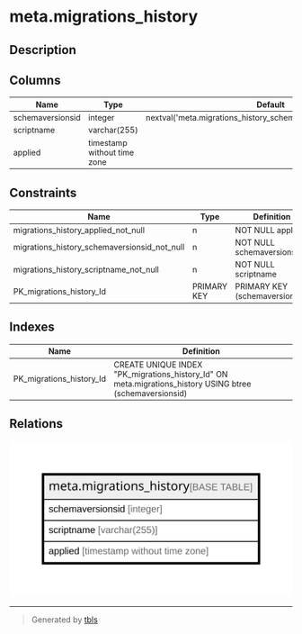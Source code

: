 # meta.migrations_history

## Description

## Columns

| Name             | Type                        | Default                                                           | Nullable | Children | Parents | Comment |
| ---------------- | --------------------------- | ----------------------------------------------------------------- | -------- | -------- | ------- | ------- |
| schemaversionsid | integer                     | nextval('meta.migrations_history_schemaversionsid_seq'::regclass) | false    |          |         |         |
| scriptname       | varchar(255)                |                                                                   | false    |          |         |         |
| applied          | timestamp without time zone |                                                                   | false    |          |         |         |

## Constraints

| Name                                         | Type        | Definition                     |
| -------------------------------------------- | ----------- | ------------------------------ |
| migrations_history_applied_not_null          | n           | NOT NULL applied               |
| migrations_history_schemaversionsid_not_null | n           | NOT NULL schemaversionsid      |
| migrations_history_scriptname_not_null       | n           | NOT NULL scriptname            |
| PK_migrations_history_Id                     | PRIMARY KEY | PRIMARY KEY (schemaversionsid) |

## Indexes

| Name                     | Definition                                                                                               |
| ------------------------ | -------------------------------------------------------------------------------------------------------- |
| PK_migrations_history_Id | CREATE UNIQUE INDEX "PK_migrations_history_Id" ON meta.migrations_history USING btree (schemaversionsid) |

## Relations

![er](meta.migrations_history.svg)

---

> Generated by [tbls](https://github.com/k1LoW/tbls)
